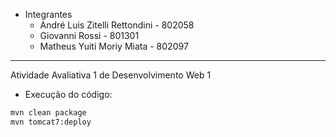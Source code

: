 - Integrantes
  - André Luis Zitelli Rettondini - 802058
  - Giovanni Rossi - 801301
  - Matheus Yuiti Moriy Miata - 802097

---

Atividade Avaliativa 1 de Desenvolvimento Web 1

- Execução do código:
``` Bash
mvn clean package
mvn tomcat7:deploy
```